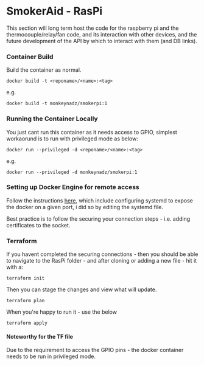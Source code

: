 # SmokerAid - RasPi
This section will long term host the code for the raspberry pi and the thermocouple/relay/fan code, and its interaction with other devices, and the future development 
of the API by which to interact with them (and DB links).
### Container Build
Build the container as normal.
 
    docker build -t <reponame>/<name>:<tag>
 
 e.g.
 
    docker build -t monkeynadz/smokerpi:1


### Running the Container Locally
You just cant run this container as it needs access to GPIO, simplest workaorund is to run with privileged mode as below:

    docker run --privileged -d <reponame>/<name>:<tag> 

e.g. 

    docker run --privileged -d monkeynadz/smokerpi:1

### Setting up Docker Engine for remote access
Follow the instructions [here](https://docs.docker.com/install/linux/linux-postinstall/), which include configuring systemd to expose the docker on a given port, i did so by editing the systemd file.

Best practice is to follow the securing your connection steps - i.e. adding certificates to the socket.


### Terraform 
If you havent completed the securing connections - then you should be able to navigate to the RasPi folder - and after cloning or adding a new file - hit it with a:

    terraform init
    
Then you can stage the changes and view what will update.
    
    terraform plan
    
When you're happy to run it - use the below
    
    terraform apply
    
#### Noteworthy for the TF file
Due to the requirement to access the GPIO pins - the docker container needs to be run in privileged mode.
   
